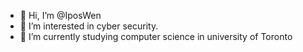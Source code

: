 - 👋 Hi, I’m @IposWen
- 👀 I’m interested in cyber security.
- 🌱 I’m currently studying computer science in university of Toronto
<!---
IposWen/IposWen is a ✨ special ✨ repository because its `README.md` (this file) appears on your GitHub profile.
You can click the Preview link to take a look at your changes.
--->
